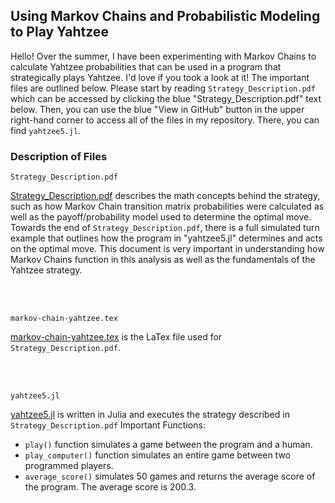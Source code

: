 ## Using Markov Chains and Probabilistic Modeling to Play Yahtzee

Hello! Over the summer, I have been experimenting with Markov Chains to calculate Yahtzee probabilities that can be used in a program that strategically plays Yahtzee. I'd love if you took a look at it! The important files are outlined below. Please start by reading ```Strategy_Description.pdf``` which can be accessed by clicking the blue "Strategy_Description.pdf" text below. Then, you can use the blue "View in GitHub" button in the upper right-hand corner to access all of the files in my repository. There, you can find ```yahtzee5.jl```.

### Description of Files

```
Strategy_Description.pdf
```

[Strategy_Description.pdf](https://drive.google.com/file/d/1jEx29-C56H8X2gQkpVHRQZwoNkCaCtZn/view?usp=sharing) describes the math concepts behind the strategy, such as how Markov Chain transition matrix probabilities were calculated as well as the payoff/probability model used to determine the optimal move. Towards the end of ```Strategy_Description.pdf```, there is a full simulated turn example that outlines how the program in "yahtzee5.jl" determines and acts on the optimal move. This document is very important in understanding how Markov Chains function in this analysis as well as the fundamentals of the Yahtzee strategy.

<br />
<br />

```
markov-chain-yahtzee.tex
```
[markov-chain-yahtzee.tex](https://milliemince.github.io/yahtzee/markov-chain-yahtzee.tex) is the LaTex file used for ```Strategy_Description.pdf```.

<br />
<br />

```
yahtzee5.jl
```
[yahtzee5.jl](https://milliemince.github.io/yahtzee/yahtzee5.jl) is written in Julia and executes the strategy described in ```Strategy_Description.pdf```
Important Functions:
* ```play()``` function simulates a game between the program and a human.
* ```play_computer()``` function simulates an entire game between two programmed players.
* ```average_score()``` simulates 50 games and returns the average score of the program. The average score is 200.3.


